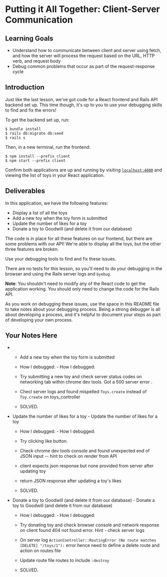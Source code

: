 # Putting it All Together: Client-Server Communication

## Learning Goals

- Understand how to communicate between client and server using fetch, and how
  the server will process the request based on the URL, HTTP verb, and request
  body
- Debug common problems that occur as part of the request-response cycle

## Introduction

Just like the last lesson, we've got code for a React frontend and Rails API
backend set up. This time though, it's up to you to use your debugging skills to
find and fix the errors!

To get the backend set up, run:

```console
$ bundle install
$ rails db:migrate db:seed
$ rails s
```

Then, in a new terminal, run the frontend:

```console
$ npm install --prefix client
$ npm start --prefix client
```

Confirm both applications are up and running by visiting
[`localhost:4000`](http://localhost:4000) and viewing the list of toys in your
React application.

## Deliverables

In this application, we have the following features:

- Display a list of all the toys
- Add a new toy when the toy form is submitted
- Update the number of likes for a toy
- Donate a toy to Goodwill (and delete it from our database)

The code is in place for all these features on our frontend, but there are some
problems with our API! We're able to display all the toys, but the other three
features are broken.

Use your debugging tools to find and fix these issues.

There are no tests for this lesson, so you'll need to do your debugging in the
browser and using the Rails server logs and `byebug`.

**Note**: You shouldn't need to modify any of the React code to get the
application working. You should only need to change the code for the Rails API.

As you work on debugging these issues, use the space in this README file to take
notes about your debugging process. Being a strong debugger is all about
developing a process, and it's helpful to document your steps as part of
developing your own process.

## Your Notes Here

- - Add a new toy when the toy form is submitted


  - How I debugged:	  - How I debugged:


  - Try submitting a new toy and check server status codes on networking tab within chrome dev tools. Got a 500 server error .
  - Checl server logs and found mispelled `Toys.create` instead of `Toy.create` on toys_controller
  - SOLVED.

- Update the number of likes for a toy	- Update the number of likes for a toy


  - How I debugged:	  - How I debugged:


  - Try clicking like button.
  - Check chrome dev tools console and found unexpected end of JSON input -- hint to check on render from API
  - client expects json response but none provided from server after updating toy
  - return JSON response after updating a toy's likes
  - SOLVED.

- Donate a toy to Goodwill (and delete it from our database)	- Donate a toy to Goodwill (and delete it from our database)


  - How I debugged:	  - How I debugged:

  - Try donating toy and check browser console and network response on client found 404 not found error. Hint - check server logs
   - On server log `ActionController::RoutingError (No route matches [DELETE] "/toys/1"):` error hence need to define a delete route and action on routes file
    - Update route file routes to include `:destroy`
    - SOLVED.
